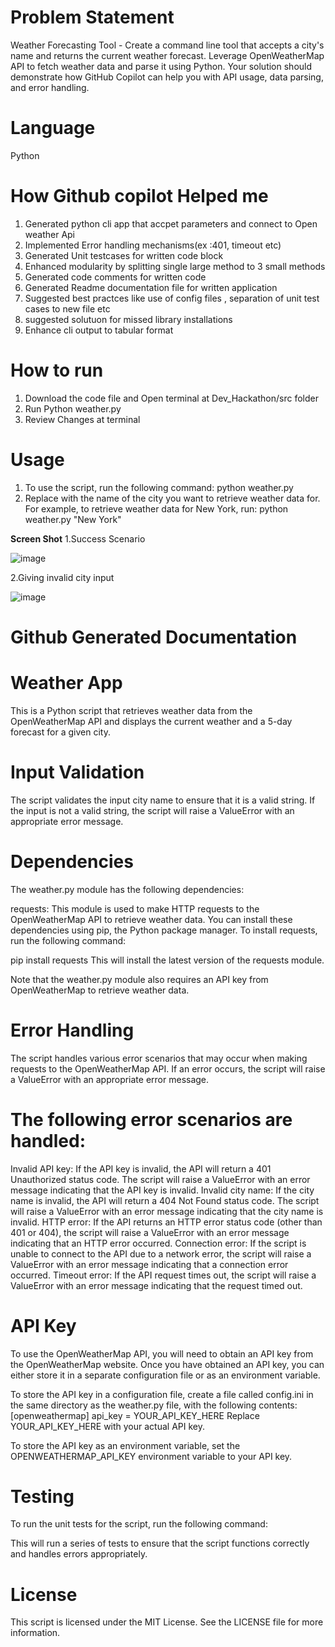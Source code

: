 # Problem Statement
Weather Forecasting Tool - Create a command line tool that accepts a city's name and returns the current weather forecast. Leverage OpenWeatherMap API to fetch weather data and parse it using Python. Your solution should demonstrate how GitHub Copilot can help you with API usage, data parsing, and error handling.

# Language
Python

# How Github copilot Helped me
 1. Generated python cli app that accpet parameters and connect to Open weather Api
 2. Implemented Error handling mechanisms(ex :401, timeout etc)
 3. Generated Unit testcases for written code block
 4. Enhanced modularity by splitting single large method to 3 small methods
 5. Generated code comments for written code
 6. Generated Readme documentation file for written application
 7. Suggested best practces like use of config files , separation of unit test cases to new file etc
 8. suggested solutuon for missed library installations
 9. Enhance cli output to tabular format


 # How to run

 1. Download the code file and Open terminal at Dev_Hackathon/src folder
 2. Run Python weather.py <cityname as parameter>
 3. Review Changes at terminal

# Usage
1. To use the script, run the following command: 
python weather.py <city>
2. Replace <city> with the name of the city you want to retrieve weather data for.
For example, to retrieve weather data for New York, run:
python weather.py "New York"

**Screen Shot**
1.Success Scenario

![image](https://github.com/Fastest-Coder-First/Dev_Hackathon/assets/36884631/46555ad7-2893-405c-a652-fcd9d341c993)

2.Giving invalid city input

![image](https://github.com/Fastest-Coder-First/Dev_Hackathon/assets/36884631/e88cf343-52ac-47ab-8f74-9441b75a972f)


# Github Generated Documentation
# Weather App
This is a Python script that retrieves weather data from the OpenWeatherMap API and displays the current weather and a 5-day forecast for a given city.

# Input Validation
The script validates the input city name to ensure that it is a valid string. If the input is not a valid string, the script will raise a ValueError with an appropriate error message.

# Dependencies
The weather.py module has the following dependencies:

requests: This module is used to make HTTP requests to the OpenWeatherMap API to retrieve weather data.
You can install these dependencies using pip, the Python package manager. To install requests, run the following command:

pip install requests
This will install the latest version of the requests module.

Note that the weather.py module also requires an API key from OpenWeatherMap to retrieve weather data.

# Error Handling
The script handles various error scenarios that may occur when making requests to the OpenWeatherMap API. If an error occurs, the script will raise a ValueError with an appropriate error message.

# The following error scenarios are handled:

Invalid API key: If the API key is invalid, the API will return a 401 Unauthorized status code. The script will raise a ValueError with an error message indicating that the API key is invalid.
Invalid city name: If the city name is invalid, the API will return a 404 Not Found status code. The script will raise a ValueError with an error message indicating that the city name is invalid.
HTTP error: If the API returns an HTTP error status code (other than 401 or 404), the script will raise a ValueError with an error message indicating that an HTTP error occurred.
Connection error: If the script is unable to connect to the API due to a network error, the script will raise a ValueError with an error message indicating that a connection error occurred.
Timeout error: If the API request times out, the script will raise a ValueError with an error message indicating that the request timed out.

# API Key
To use the OpenWeatherMap API, you will need to obtain an API key from the OpenWeatherMap website. Once you have obtained an API key, you can either store it in a separate configuration file or as an environment variable.

To store the API key in a configuration file, create a file called config.ini in the same directory as the weather.py file, with the following contents:
[openweathermap]
api_key = YOUR_API_KEY_HERE
Replace YOUR_API_KEY_HERE with your actual API key.

To store the API key as an environment variable, set the OPENWEATHERMAP_API_KEY environment variable to your API key.

# Testing
To run the unit tests for the script, run the following command:

This will run a series of tests to ensure that the script functions correctly and handles errors appropriately.

# License
This script is licensed under the MIT License. See the LICENSE file for more information.
